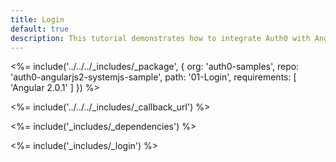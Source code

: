 ```yaml
---
title: Login
default: true
description: This tutorial demonstrates how to integrate Auth0 with Angular 2 to add user login to your app
---
```



<%= include('../../../_includes/_package', {
  org: 'auth0-samples',
  repo: 'auth0-angularjs2-systemjs-sample',
  path: '01-Login',
  requirements: [
    'Angular 2.0.1'
  ]
}) %>

<%= include('../../../_includes/_callback_url') %>

<%= include('_includes/_dependencies') %>

<%= include('_includes/_login') %>
